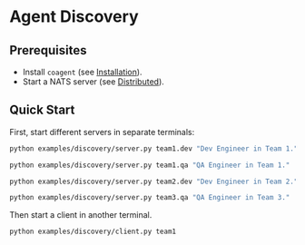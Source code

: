 # Agent Discovery


## Prerequisites

- Install `coagent` (see [Installation](../../README.md#installation)).
- Start a NATS server (see [Distributed](../../README.md#distributed)).


## Quick Start

First, start different servers in separate terminals:

```bash
python examples/discovery/server.py team1.dev "Dev Engineer in Team 1."
```

```bash
python examples/discovery/server.py team1.qa "QA Engineer in Team 1."
```

```bash
python examples/discovery/server.py team2.dev "Dev Engineer in Team 2."
```

```bash
python examples/discovery/server.py team3.qa "QA Engineer in Team 3."
```

Then start a client in another terminal.

```bash
python examples/discovery/client.py team1
```
